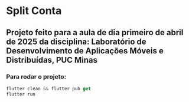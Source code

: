 # Split Conta
## Projeto feito para a aula de dia primeiro de abril de 2025 da disciplina: Laboratório de Desenvolvimento de Aplicações Móveis e Distribuídas, PUC Minas



### Para rodar o projeto:
``` dart
flutter clean && flutter pub get
flutter run
```
